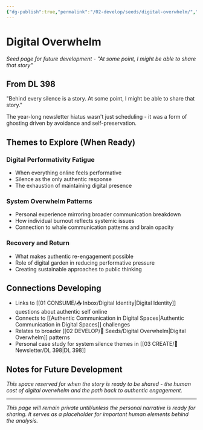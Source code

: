 ```yaml
---
{"dg-publish":true,"permalink":"/02-develop/seeds/digital-overwhelm/","title":"Personal Digital Overwhelm Story","tags":["personal-narrative","digital-overwhelm","authentic-communication","ghosting"],"created":"2025-08-02","updated":"2025-08-02"}
---
```



# Digital Overwhelm

*Seed page for future development - "At some point, I might be able to share that story"*

## From DL 398

"Behind every silence is a story. At some point, I might be able to share that story."

The year-long newsletter hiatus wasn't just scheduling - it was a form of ghosting driven by avoidance and self-preservation.

## Themes to Explore (When Ready)

### **Digital Performativity Fatigue**
- When everything online feels performative
- Silence as the only authentic response
- The exhaustion of maintaining digital presence

### **System Overwhelm Patterns**
- Personal experience mirroring broader communication breakdown
- How individual burnout reflects systemic issues
- Connection to whale communication patterns and brain opacity

### **Recovery and Return**
- What makes authentic re-engagement possible
- Role of digital garden in reducing performative pressure
- Creating sustainable approaches to public thinking

## Connections Developing

- Links to [[01 CONSUME/📥 Inbox/Digital Identity\|Digital Identity]] questions about authentic self online
- Connects to [[Authentic Communication in Digital Spaces\|Authentic Communication in Digital Spaces]] challenges
- Relates to broader [[02 DEVELOP/🌱 Seeds/Digital Overwhelm\|Digital Overwhelm]] patterns
- Personal case study for system silence themes in [[03 CREATE/📧 Newsletter/DL 398\|DL 398]]

## Notes for Future Development

*This space reserved for when the story is ready to be shared - the human cost of digital overwhelm and the path back to authentic engagement.*

---

*This page will remain private until/unless the personal narrative is ready for sharing. It serves as a placeholder for important human elements behind the analysis.*
